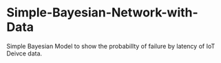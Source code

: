 # Simple-Bayesian-Network-with-Data
Simple Bayesian Model to show the probabillty of failure by latency of IoT Deivce data.
